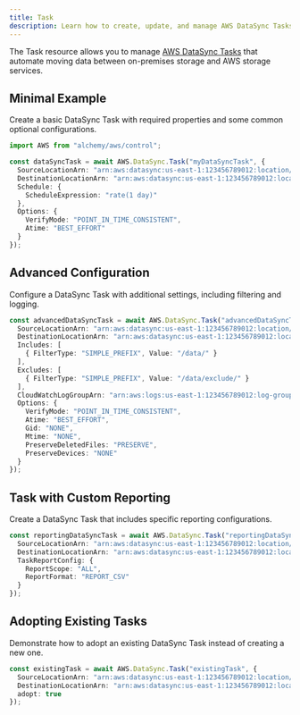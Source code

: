 ```yaml
---
title: Task
description: Learn how to create, update, and manage AWS DataSync Tasks using Alchemy Cloud Control.
---
```



The Task resource allows you to manage [AWS DataSync Tasks](https://docs.aws.amazon.com/datasync/latest/userguide/) that automate moving data between on-premises storage and AWS storage services.

## Minimal Example

Create a basic DataSync Task with required properties and some common optional configurations.

```ts
import AWS from "alchemy/aws/control";

const dataSyncTask = await AWS.DataSync.Task("myDataSyncTask", {
  SourceLocationArn: "arn:aws:datasync:us-east-1:123456789012:location/my-source-location",
  DestinationLocationArn: "arn:aws:datasync:us-east-1:123456789012:location/my-destination-location",
  Schedule: {
    ScheduleExpression: "rate(1 day)"
  },
  Options: {
    VerifyMode: "POINT_IN_TIME_CONSISTENT",
    Atime: "BEST_EFFORT"
  }
});
```

## Advanced Configuration

Configure a DataSync Task with additional settings, including filtering and logging.

```ts
const advancedDataSyncTask = await AWS.DataSync.Task("advancedDataSyncTask", {
  SourceLocationArn: "arn:aws:datasync:us-east-1:123456789012:location/my-source-location",
  DestinationLocationArn: "arn:aws:datasync:us-east-1:123456789012:location/my-destination-location",
  Includes: [
    { FilterType: "SIMPLE_PREFIX", Value: "/data/" }
  ],
  Excludes: [
    { FilterType: "SIMPLE_PREFIX", Value: "/data/exclude/" }
  ],
  CloudWatchLogGroupArn: "arn:aws:logs:us-east-1:123456789012:log-group:my-log-group",
  Options: {
    VerifyMode: "POINT_IN_TIME_CONSISTENT",
    Atime: "BEST_EFFORT",
    Gid: "NONE",
    Mtime: "NONE",
    PreserveDeletedFiles: "PRESERVE", 
    PreserveDevices: "NONE"
  }
});
```

## Task with Custom Reporting

Create a DataSync Task that includes specific reporting configurations.

```ts
const reportingDataSyncTask = await AWS.DataSync.Task("reportingDataSyncTask", {
  SourceLocationArn: "arn:aws:datasync:us-east-1:123456789012:location/my-source-location",
  DestinationLocationArn: "arn:aws:datasync:us-east-1:123456789012:location/my-destination-location",
  TaskReportConfig: {
    ReportScope: "ALL",
    ReportFormat: "REPORT_CSV"
  }
});
```

## Adopting Existing Tasks

Demonstrate how to adopt an existing DataSync Task instead of creating a new one.

```ts
const existingTask = await AWS.DataSync.Task("existingTask", {
  SourceLocationArn: "arn:aws:datasync:us-east-1:123456789012:location/my-source-location",
  DestinationLocationArn: "arn:aws:datasync:us-east-1:123456789012:location/my-destination-location",
  adopt: true
});
```
